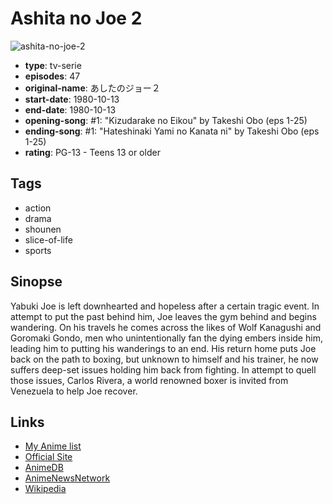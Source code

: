 # Ashita no Joe 2

![ashita-no-joe-2](https://cdn.myanimelist.net/images/anime/3/45028.jpg)

-   **type**: tv-serie
-   **episodes**: 47
-   **original-name**: あしたのジョー２
-   **start-date**: 1980-10-13
-   **end-date**: 1980-10-13
-   **opening-song**: #1: "Kizudarake no Eikou" by Takeshi Obo (eps 1-25)
-   **ending-song**: #1: "Hateshinaki Yami no Kanata ni" by Takeshi Obo (eps 1-25)
-   **rating**: PG-13 - Teens 13 or older

## Tags

-   action
-   drama
-   shounen
-   slice-of-life
-   sports

## Sinopse

Yabuki Joe is left downhearted and hopeless after a certain tragic event. In attempt to put the past behind him, Joe leaves the gym behind and begins wandering. On his travels he comes across the likes of Wolf Kanagushi and Goromaki Gondo, men who unintentionally fan the dying embers inside him, leading him to putting his wanderings to an end. His return home puts Joe back on the path to boxing, but unknown to himself and his trainer, he now suffers deep-set issues holding him back from fighting. In attempt to quell those issues, Carlos Rivera, a world renowned boxer is invited from Venezuela to help Joe recover.

## Links

-   [My Anime list](https://myanimelist.net/anime/2921/Ashita_no_Joe_2)
-   [Official Site](http://www.tms-e.com/library/old/tv/data/t_joe2.html)
-   [AnimeDB](http://anidb.info/perl-bin/animedb.pl?show=anime&aid=1458)
-   [AnimeNewsNetwork](http://www.animenewsnetwork.com/encyclopedia/anime.php?id=915)
-   [Wikipedia](http://en.wikipedia.org/wiki/Ashita_No_Joe)
